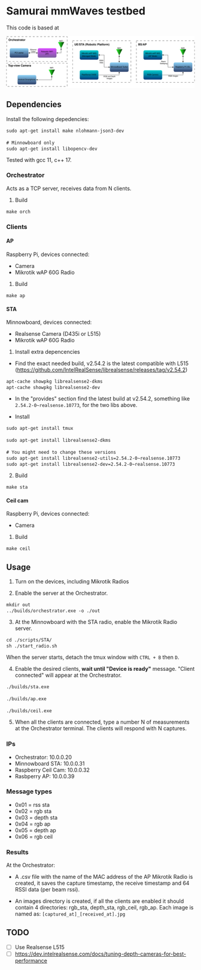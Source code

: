 # Samurai mmWaves testbed

This code is based at

![alt text](scenery.png)


## Dependencies

Install the following depedencies:

```
sudo apt-get install make nlohmann-json3-dev

# Minnowboard only
sudo apt-get install libopencv-dev
```

Tested with gcc 11, c++ 17.

### Orchestrator
Acts as a TCP server, receives data from N clients.



1. Build
```
make orch
```

### Clients

#### AP
Raspberry Pi, devices connected: 
- Camera
- Mikrotik wAP 60G Radio

1. Build
```
make ap
```

#### STA
Minnowboard, devices connected:
- Realsense Camera (D435i or L515)
- Mikrotik wAP 60G Radio

1. Install extra depencencies
- Find the exact needed build, v2.54.2 is the latest compatible with L515 (https://github.com/IntelRealSense/librealsense/releases/tag/v2.54.2)
```
apt-cache showpkg librealsense2-dkms
apt-cache showpkg librealsense2-dev
```

- In the "provides" section find the latest build at v2.54.2, something like `2.54.2-0~realsense.10773`, for the two libs above.

- Install

```
sudo apt-get install tmux

sudo apt-get install librealsense2-dkms

# You might need to change these versions
sudo apt-get install librealsense2-utils=2.54.2-0~realsense.10773
sudo apt-get install librealsense2-dev=2.54.2-0~realsense.10773
```


2. Build
```
make sta
```

#### Ceil cam
Raspberry Pi, devices connected:
- Camera

1. Build
```
make ceil
```

## Usage

1. Turn on the devices, including Mikrotik Radios

2. Enable the server at the Orchestrator.
```
mkdir out
../builds/orchestrator.exe -o ./out
```

3. At the Minnowboard with the STA radio, enable the Mikrotik Radio server.
```
cd ./scripts/STA/
sh ./start_radio.sh
```
When the server starts, detach the tmux window with `CTRL + B` then `D`.


4. Enable the desired clients, **wait until "Device is ready"** message. "Client connected" will appear at the Orchestrator.
```
./builds/sta.exe

./builds/ap.exe

./builds/ceil.exe
```

5. When all the clients are connected, type a number N of measurements at the Orchestrator terminal. The clients will respond with N captures.

### IPs

- Orchestrator: 10.0.0.20
- Minnowboard STA: 10.0.0.31
- Raspberry Ceil Cam: 10.0.0.32
- Rasbperry AP: 10.0.0.39 

### Message types
- 0x01 = rss sta
- 0x02 = rgb sta
- 0x03 = depth sta
- 0x04 = rgb ap
- 0x05 = depth ap
- 0x06 = rgb ceil

### Results

At the Orchestrator:
- A .csv file with the name of the MAC address of the AP Mikrotik Radio is created, it saves the capture timestamp, the receive timestamp and 64 RSSI data (per beam rssi).

- An images directory is created, if all the clients are enabled it should contain 4 directories: rgb_sta, depth_sta, rgb_ceil, rgb_ap. Each image is named as: `[captured_at]_[received_at].jpg`

## TODO

- [ ] Use Realsense L515
- [ ] https://dev.intelrealsense.com/docs/tuning-depth-cameras-for-best-performance
